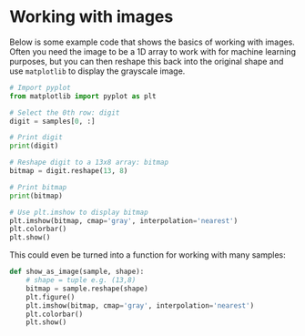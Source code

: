 # Working with images 
Below is some example code that shows the basics of working with images. Often you need the image to be a 1D array to work with for machine learning purposes, but you can then reshape this back into the original shape and use `matplotlib` to display the grayscale image. 

```python 
# Import pyplot
from matplotlib import pyplot as plt

# Select the 0th row: digit
digit = samples[0, :]

# Print digit
print(digit)

# Reshape digit to a 13x8 array: bitmap
bitmap = digit.reshape(13, 8)

# Print bitmap
print(bitmap)

# Use plt.imshow to display bitmap
plt.imshow(bitmap, cmap='gray', interpolation='nearest')
plt.colorbar()
plt.show()
```

This could even be turned into a function for working with many samples: 

```python 
def show_as_image(sample, shape):
    # shape = tuple e.g. (13,8)
    bitmap = sample.reshape(shape)
    plt.figure()
    plt.imshow(bitmap, cmap='gray', interpolation='nearest')
    plt.colorbar()
    plt.show()
```
